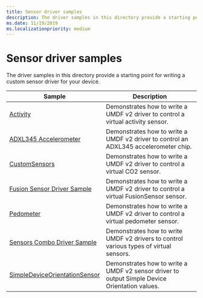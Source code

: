 ```yaml
---
title: Sensor driver samples
description: The driver samples in this directory provide a starting point for writing a custom sensor driver for your device.
ms.date: 11/19/2019
ms.localizationpriority: medium
---
```


# Sensor driver samples

The driver samples in this directory provide a starting point for writing a custom sensor driver for your device.

| Sample | Description |
| --- | --- |
| [Activity](/samples/microsoft/windows-driver-samples/activity-sensor-driver-sample) | Demonstrates how to write a UMDF v2 driver to control a virtual activity sensor. |
| [ADXL345 Accelerometer](/samples/microsoft/windows-driver-samples/adxl345-accelerometer-sample-driver) | Demonstrates how to write a UMDF v2 driver to control an ADXL345 accelerometer chip. |
| [CustomSensors](/samples/microsoft/windows-driver-samples/custom-sensor-driver-sample) | Demonstrates how to write a UMDF v2 driver to control a virtual CO2 sensor. |
| [Fusion Sensor Driver Sample](/samples/microsoft/windows-driver-samples/fusion-sensor-driver-sample) | Demonstrates how to write a UMDF v2 driver to control a virtual FusionSensor sensor. |
| [Pedometer](/samples/microsoft/windows-driver-samples/pedometer-sensor-sample) | Demonstrates how to write a UMDF v2 driver to control a virtual pedometer sensor. |
| [Sensors Combo Driver Sample](/samples/microsoft/windows-driver-samples/sensors-combo-driver-sample) | Demonstrates how to write UMDF v2 drivers to control various types of virtual sensors. |
| [SimpleDeviceOrientationSensor](https://github.com/Microsoft/Windows-driver-samples/tree/master/sensors/SimpleDeviceOrientationSensor) | Demonstrates how to write a UMDF v2 sensor driver to output Simple Device Orientation values. |
